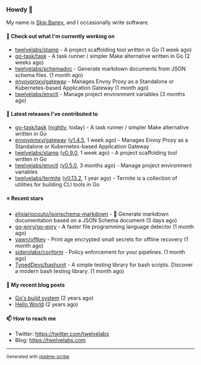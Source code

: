 ### Howdy 👋

My name is [Skip Baney](https://twelvelabs.com), and I occasionally write software.

#### 👷 Check out what I'm currently working on

- [twelvelabs/stamp](https://github.com/twelvelabs/stamp) - A project scaffolding tool written in Go (1 week ago)
- [go-task/task](https://github.com/go-task/task) - A task runner / simpler Make alternative written in Go (2 weeks ago)
- [twelvelabs/schemadoc](https://github.com/twelvelabs/schemadoc) - Generate markdown documents from JSON schema files. (1 month ago)
- [envoyproxy/gateway](https://github.com/envoyproxy/gateway) - Manages Envoy Proxy as a Standalone or Kubernetes-based Application Gateway (1 month ago)
- [twelvelabs/envctl](https://github.com/twelvelabs/envctl) - Manage project environment variables (3 months ago)

#### 🔭 Latest releases I've contributed to

- [go-task/task](https://github.com/go-task/task) ([nightly](https://github.com/go-task/task/releases/tag/nightly), today) - A task runner / simpler Make alternative written in Go
- [envoyproxy/gateway](https://github.com/envoyproxy/gateway) ([v1.4.5](https://github.com/envoyproxy/gateway/releases/tag/v1.4.5), 1 week ago) - Manages Envoy Proxy as a Standalone or Kubernetes-based Application Gateway
- [twelvelabs/stamp](https://github.com/twelvelabs/stamp) ([v0.9.0](https://github.com/twelvelabs/stamp/releases/tag/v0.9.0), 1 week ago) - A project scaffolding tool written in Go
- [twelvelabs/envctl](https://github.com/twelvelabs/envctl) ([v0.5.0](https://github.com/twelvelabs/envctl/releases/tag/v0.5.0), 3 months ago) - Manage project environment variables
- [twelvelabs/termite](https://github.com/twelvelabs/termite) ([v0.13.2](https://github.com/twelvelabs/termite/releases/tag/v0.13.2), 1 year ago) - Termite is a collection of utilities for building CLI tools in Go

#### ⭐ Recent stars

- [elisiariocouto/jsonschema-markdown](https://github.com/elisiariocouto/jsonschema-markdown) - 📖 Generate markdown documentation based on a JSON Schema document (5 days ago)
- [go-enry/go-enry](https://github.com/go-enry/go-enry) - A faster file programming language detector (1 month ago)
- [yawn/offkey](https://github.com/yawn/offkey) - Print age encrypted small secrets for offline recovery (1 month ago)
- [siderolabs/conform](https://github.com/siderolabs/conform) - Policy enforcement for your pipelines. (1 month ago)
- [TypedDevs/bashunit](https://github.com/TypedDevs/bashunit) - A simple testing library for bash scripts. Discover a modern bash testing library. (1 month ago)

#### 📜 My recent blog posts

- [Go&#39;s build system](https://twelvelabs.com/2023/01/02/go-build-system/) (2 years ago)
- [Hello World](https://twelvelabs.com/2022/11/20/hello-world/) (2 years ago)

#### 📫 How to reach me

- Twitter: <https://twitter.com/twelvelabs>
- Blog: <https://twelvelabs.com>

---

<sup>Generated with [readme-scribe](https://github.com/muesli/readme-scribe)</sup>
